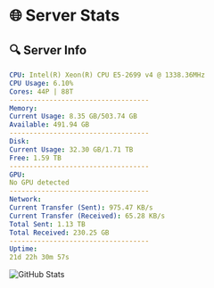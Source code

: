 # 🌐 Server Stats
## 🔍 Server Info
```yaml
CPU: Intel(R) Xeon(R) CPU E5-2699 v4 @ 1338.36MHz
CPU Usage: 6.10%
Cores: 44P | 88T
-----------------------------------
Memory:
Current Usage: 8.35 GB/503.74 GB
Available: 491.94 GB
-----------------------------------
Disk:
Current Usage: 32.30 GB/1.71 TB
Free: 1.59 TB
-----------------------------------
GPU:
No GPU detected
-----------------------------------
Network:
Current Transfer (Sent): 975.47 KB/s
Current Transfer (Received): 65.28 KB/s
Total Sent: 1.13 TB
Total Received: 230.25 GB
-----------------------------------
Uptime:
21d 22h 30m 57s
```
![GitHub Stats](https://img.shields.io/badge/Updated-2025-05-11_15:39:45-blue)
